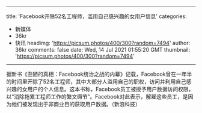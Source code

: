 
---
title: 'Facebook开除52名工程师，滥用自己感兴趣的女用户信息'
categories: 
 - 新媒体
 - 36kr
 - 快讯
headimg: 'https://picsum.photos/400/300?random=7494'
author: 36kr
comments: false
date: Wed, 14 Jul 2021 01:55:20 GMT
thumbnail: 'https://picsum.photos/400/300?random=7494'
---

<div>   
据新书《丑陋的真相：Facebook统治之战的内幕》记载，Facebook曾在一年半的时间里开除了52名工程师，其中大部分人滥用自己的职权，访问并利用自己感兴趣的女用户的个人信息。这本书称，Facebook员工被授予用户数据访问权限，以“消除拖累工程师工作的繁文缛节”。Facebook对此表示，解雇这些员工，是因为他们被发现出于非商业目的获取用户数据。（新浪科技）  
</div>
            